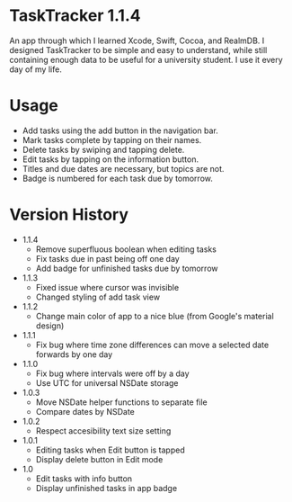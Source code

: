 TaskTracker 1.1.4
===========

An app through which I learned Xcode, Swift, Cocoa, and RealmDB. I designed TaskTracker to be simple and easy to understand, while still containing enough data to be useful for a university student. I use it every day of my life.

Usage
=====

- Add tasks using the add button in the navigation bar.
- Mark tasks complete by tapping on their names.
- Delete tasks by swiping and tapping delete.
- Edit tasks by tapping on the information button.
- Titles and due dates are necessary, but topics are not.
- Badge is numbered for each task due by tomorrow.

Version History
===============

- 1.1.4
	- Remove superfluous boolean when editing tasks
	- Fix tasks due in past being off one day
	- Add badge for unfinished tasks due by tomorrow
- 1.1.3
    - Fixed issue where cursor was invisible
    - Changed styling of add task view
- 1.1.2
    - Change main color of app to a nice blue (from Google's material design)
- 1.1.1
    - Fix bug where time zone differences can move a selected date forwards by one day
- 1.1.0
    - Fix bug where intervals were off by a day
    - Use UTC for universal NSDate storage
- 1.0.3
    - Move NSDate helper functions to separate file
    - Compare dates by NSDate
- 1.0.2
    - Respect accesibility text size setting
- 1.0.1
    - Editing tasks when Edit button is tapped
    - Display delete button in Edit mode
- 1.0
    - Edit tasks with info button
    - Display unfinished tasks in app badge

